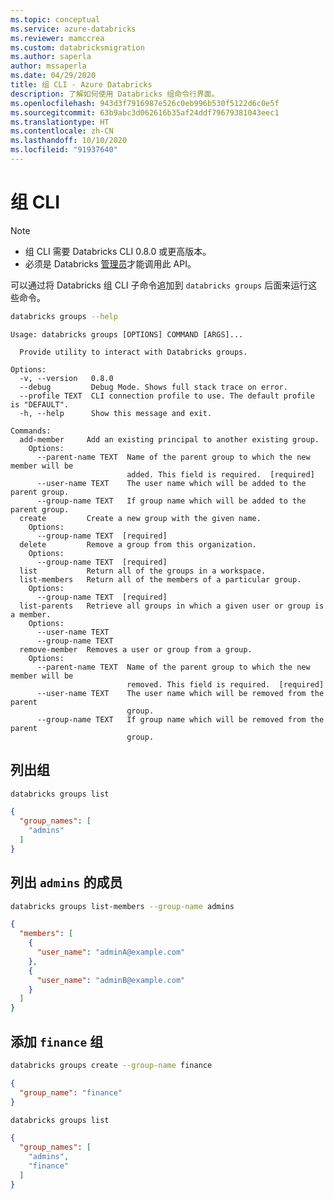 ```yaml
---
ms.topic: conceptual
ms.service: azure-databricks
ms.reviewer: mamccrea
ms.custom: databricksmigration
ms.author: saperla
author: mssaperla
ms.date: 04/29/2020
title: 组 CLI - Azure Databricks
description: 了解如何使用 Databricks 组命令行界面。
ms.openlocfilehash: 943d3f7916987e526c0eb996b530f5122d6c0e5f
ms.sourcegitcommit: 63b9abc3d062616b35af24ddf79679381043eec1
ms.translationtype: HT
ms.contentlocale: zh-CN
ms.lasthandoff: 10/10/2020
ms.locfileid: "91937640"
---
```

# <a name="groups-cli"></a>组 CLI

> [!NOTE]
>
> * 组 CLI 需要 Databricks CLI 0.8.0 或更高版本。
> * 必须是 Databricks [管理员](../../administration-guide/users-groups/users.md)才能调用此 API。

可以通过将 Databricks 组 CLI 子命令追加到 `databricks groups` 后面来运行这些命令。

```bash
databricks groups --help
```

```
Usage: databricks groups [OPTIONS] COMMAND [ARGS]...

  Provide utility to interact with Databricks groups.

Options:
  -v, --version   0.8.0
  --debug         Debug Mode. Shows full stack trace on error.
  --profile TEXT  CLI connection profile to use. The default profile is "DEFAULT".
  -h, --help      Show this message and exit.

Commands:
  add-member     Add an existing principal to another existing group.
    Options:
      --parent-name TEXT  Name of the parent group to which the new member will be
                          added. This field is required.  [required]
      --user-name TEXT    The user name which will be added to the parent group.
      --group-name TEXT   If group name which will be added to the parent group.
  create         Create a new group with the given name.
    Options:
      --group-name TEXT  [required]
  delete         Remove a group from this organization.
    Options:
      --group-name TEXT  [required]
  list           Return all of the groups in a workspace.
  list-members   Return all of the members of a particular group.
    Options:
      --group-name TEXT  [required]
  list-parents   Retrieve all groups in which a given user or group is a member.
    Options:
      --user-name TEXT
      --group-name TEXT
  remove-member  Removes a user or group from a group.
    Options:
      --parent-name TEXT  Name of the parent group to which the new member will be
                          removed. This field is required.  [required]
      --user-name TEXT    The user name which will be removed from the parent
                          group.
      --group-name TEXT   If group name which will be removed from the parent
                          group.
```

## <a name="list-groups"></a>列出组

```bash
databricks groups list
```

```json
{
  "group_names": [
    "admins"
  ]
}
```

## <a name="list-the-members-of-admins"></a>列出 `admins` 的成员

```bash
databricks groups list-members --group-name admins
```

```json
{
  "members": [
    {
      "user_name": "adminA@example.com"
    },
    {
      "user_name": "adminB@example.com"
    }
  ]
}
```

## <a name="add-group-finance"></a>添加 `finance` 组

```bash
databricks groups create --group-name finance
```

```json
{
  "group_name": "finance"
}
```

```bash
databricks groups list
```

```json
{
  "group_names": [
    "admins",
    "finance"
  ]
}
```